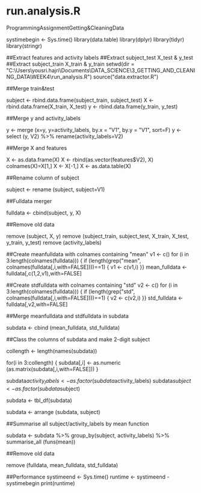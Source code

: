 # run.analysis.R
ProgrammingAssignmentGetting&amp;CleaningData

systimebegin <- Sys.time()
library(data.table)
library(dplyr)
library(tidyr)
library(stringr)


##Extract features and activity labels
##Extract subject_test X_test & y_test 
##Extract subject_train X_train & y_train 
setwd(dir = "C:\\Users\\yousri.hajri\\Documents\\DATA_SCIENCE\\3_GETTING_AND_CLEANING_DATA\\WEEK4\\run_analysis.R")
source("data.extractor.R")

##Merge train&test

subject <- rbind.data.frame(subject_train, subject_test)
X <- rbind.data.frame(X_train, X_test)
y <- rbind.data.frame(y_train, y_test)

##Merge y and activity_labels

y <- merge (x=y, y=activity_labels, by.x = "V1", by.y = "V1", sort=F) 
y <- select (y, V2) %>% rename(activity_labels=V2)

##Merge X and features

X <- as.data.frame(X)
X <- rbind(as.vector(features$V2), X)
colnames(X)=X[1,]
X <- X[-1,]
X <- as.data.table(X)

##Rename column of subject

subject <- rename (subject, subject=V1)

##Fulldata merger

fulldata <- cbind(subject, y, X)

##Remove old data

remove (subject, X, y)
remove (subject_train, subject_test,
        X_train, X_test,
        y_train, y_test)
remove (activity_labels)


##Create meanfulldata with colnames containing "mean"
v1 <- c()
for (i in 3:length(colnames(fulldata))) {
              if (length(grep("mean", colnames(fulldata[,i,with=FALSE])))==1) {
               v1 <- c(v1,i)      }}
mean_fulldata <- fulldata[,c(1,2,v1),with=FALSE]

##Create stdfulldata with colnames containing "std"
v2 <- c()
for (i in 3:length(colnames(fulldata))) {
  if (length(grep("std", colnames(fulldata[,i,with=FALSE])))==1) {
    v2 <- c(v2,i)      }}
std_fulldata <- fulldata[,v2,with=FALSE]

##Merge meanfulldata and stdfulldata in subdata

subdata <- cbind (mean_fulldata, std_fulldata)

##Class the columns of subdata and make 2-digit subject

collength <- length(names(subdata))

for(i in 3:collength) {
              subdata[,i] <- as.numeric (as.matrix(subdata[,i,with=FALSE])) }

subdata$activity_labels <- as.factor(subdata$activity_labels)
subdata$subject <- as.factor(subdata$subject)

subdata <- tbl_df(subdata)

subdata <- arrange (subdata, subject)

##Summarise all subject/activity_labels by mean function

subdata <- subdata %>%
  group_by(subject, activity_labels) %>%
  summarise_all (funs(mean))


##Remove old data

remove (fulldata, mean_fulldata, std_fulldata)


##Performance
systimeend <- Sys.time()
runtime <- systimeend - systimebegin
print(runtime)



